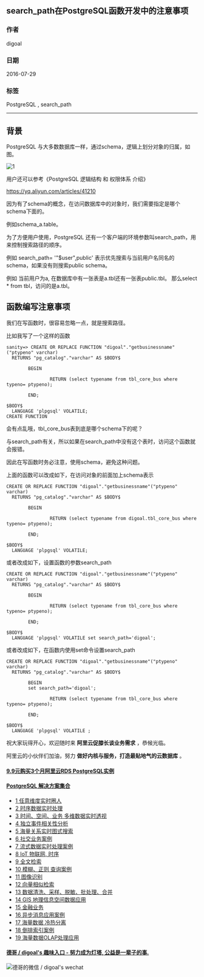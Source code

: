 ## search_path在PostgreSQL函数开发中的注意事项       
                                                                    
### 作者                                                                        
digoal                                                                        
                                                                    
### 日期                                                                        
2016-07-29                                                                    
                                                                    
### 标签                                                                        
PostgreSQL , search_path                               
                                                                    
----                                                                        
                                                                    
## 背景    
PostgreSQL 与大多数数据库一样，通过schema，逻辑上划分对象的归属，如图。      
    
![1](20160729_01_pic_001.png)      
      
用户还可以参考《PostgreSQL 逻辑结构 和 权限体系 介绍》      
    
https://yq.aliyun.com/articles/41210      
      
因为有了schema的概念，在访问数据库中的对象时，我们需要指定是哪个schema下面的。      
      
例如schema_a.table。      
    
为了方便用户使用，PostgreSQL 还有一个客户端的环境参数叫search_path，用来控制搜索路径的顺序。        
      
例如 search_path= '"$user",public' 表示优先搜索与当前用户名同名的schema，如果没有则搜索public schema。      
      
例如 当前用户为a, 在数据库中有一张表是a.tbl还有一张表public.tbl。  那么select * from tbl，访问的是a.tbl。      
      
## 函数编写注意事项      
我们在写函数时，很容易忽略一点，就是搜索路径。      
      
比如我写了一个这样的函数      
    
```    
sanity=> CREATE OR REPLACE FUNCTION "digoal"."getbusinessname"("ptypeno" varchar)    
  RETURNS "pg_catalog"."varchar" AS $BODY$    
    
        BEGIN    
    
                RETURN (select typename from tbl_core_bus where typeno= ptypeno);    
    
        END;    
    
$BODY$    
  LANGUAGE 'plpgsql' VOLATILE;    
CREATE FUNCTION    
```    
      
会有点乱哦，tbl_core_bus表到底是哪个schema下的呢？        
    
与search_path有关，所以如果在search_path中没有这个表时，访问这个函数就会报错。        
        
因此在写函数时务必注意，使用schema，避免这种问题。      
        
上面的函数可以改成如下，在访问对象的前面加上schema表示        
    
```    
CREATE OR REPLACE FUNCTION "digoal"."getbusinessname"("ptypeno" varchar)    
  RETURNS "pg_catalog"."varchar" AS $BODY$    
    
        BEGIN    
    
                RETURN (select typename from digoal.tbl_core_bus where typeno= ptypeno);    
    
        END;    
    
$BODY$    
  LANGUAGE 'plpgsql' VOLATILE;    
```    
      
或者改成如下，设置函数的参数search_path        
    
```    
CREATE OR REPLACE FUNCTION "digoal"."getbusinessname"("ptypeno" varchar)    
  RETURNS "pg_catalog"."varchar" AS $BODY$    
    
        BEGIN    
    
                RETURN (select typename from tbl_core_bus where typeno= ptypeno);    
    
        END;    
    
$BODY$    
  LANGUAGE 'plpgsql' VOLATILE set search_path='digoal';    
```    
      
或者改成如下，在函数内使用set命令设置search_path        
    
```    
CREATE OR REPLACE FUNCTION "digoal"."getbusinessname"("ptypeno" varchar)    
  RETURNS "pg_catalog"."varchar" AS $BODY$    
    
        BEGIN    
        set search_path='digoal';    
    
                RETURN (select typename from tbl_core_bus where typeno= ptypeno);    
    
        END;    
    
$BODY$    
  LANGUAGE 'plpgsql' VOLATILE ;    
```    
      
祝大家玩得开心，欢迎随时来 **阿里云促膝长谈业务需求** ，恭候光临。      
      
阿里云的小伙伴们加油，努力 **做好内核与服务，打造最贴地气的云数据库**  。      
      
                                                                    
                      
                  
  
  
  
  
  
  
  
  
  
  
  
  
  
  
  
  
  
  
  
  
  
  
  
  
  
  
  
  
  
  
  
  
  
  
  
  
  
  
  
  
  
  
  
  
  
#### [9.9元购买3个月阿里云RDS PostgreSQL实例](https://www.aliyun.com/database/postgresqlactivity "57258f76c37864c6e6d23383d05714ea")
  
  
#### [PostgreSQL 解决方案集合](https://yq.aliyun.com/topic/118 "40cff096e9ed7122c512b35d8561d9c8")
- [1 任意维度实时圈人](https://yq.aliyun.com/topic/118 "40cff096e9ed7122c512b35d8561d9c8")
- [2 时序数据实时处理](https://yq.aliyun.com/topic/118 "40cff096e9ed7122c512b35d8561d9c8")
- [3 时间、空间、业务 多维数据实时透视](https://yq.aliyun.com/topic/118 "40cff096e9ed7122c512b35d8561d9c8")
- [4 独立事件相关性分析](https://yq.aliyun.com/topic/118 "40cff096e9ed7122c512b35d8561d9c8")
- [5 海量关系实时图式搜索](https://yq.aliyun.com/topic/118 "40cff096e9ed7122c512b35d8561d9c8")
- [6 社交业务案例](https://yq.aliyun.com/topic/118 "40cff096e9ed7122c512b35d8561d9c8")
- [7 流式数据实时处理案例](https://yq.aliyun.com/topic/118 "40cff096e9ed7122c512b35d8561d9c8")
- [8 IoT 物联网, 时序](https://yq.aliyun.com/topic/118 "40cff096e9ed7122c512b35d8561d9c8")
- [9 全文检索](https://yq.aliyun.com/topic/118 "40cff096e9ed7122c512b35d8561d9c8")
- [10 模糊、正则 查询案例](https://yq.aliyun.com/topic/118 "40cff096e9ed7122c512b35d8561d9c8")
- [11 图像识别](https://yq.aliyun.com/topic/118 "40cff096e9ed7122c512b35d8561d9c8")
- [12 向量相似检索](https://yq.aliyun.com/topic/118 "40cff096e9ed7122c512b35d8561d9c8")
- [13 数据清洗、采样、脱敏、批处理、合并](https://yq.aliyun.com/topic/118 "40cff096e9ed7122c512b35d8561d9c8")
- [14 GIS 地理信息空间数据应用](https://yq.aliyun.com/topic/118 "40cff096e9ed7122c512b35d8561d9c8")
- [15 金融业务](https://yq.aliyun.com/topic/118 "40cff096e9ed7122c512b35d8561d9c8")
- [16 异步消息应用案例](https://yq.aliyun.com/topic/118 "40cff096e9ed7122c512b35d8561d9c8")
- [17 海量数据 冷热分离](https://yq.aliyun.com/topic/118 "40cff096e9ed7122c512b35d8561d9c8")
- [18 倒排索引案例](https://yq.aliyun.com/topic/118 "40cff096e9ed7122c512b35d8561d9c8")
- [19 海量数据OLAP处理应用](https://yq.aliyun.com/topic/118 "40cff096e9ed7122c512b35d8561d9c8")
  
  
#### [德哥 / digoal's 趣味入口 - 努力成为灯塔, 公益是一辈子的事.](https://github.com/digoal/blog/blob/master/README.md "22709685feb7cab07d30f30387f0a9ae")
  
  
![德哥的微信 / digoal's wechat](../pic/digoal_weixin.jpg "f7ad92eeba24523fd47a6e1a0e691b59")
  
